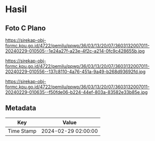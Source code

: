 # Hasil

## Foto C Plano

https://sirekap-obj-formc.kpu.go.id/4722/pemilu/ppwp/36/03/13/20/07/3603132007011-20240229-010505--1e24a27f-a23e-4f2c-a214-0fc9c428655b.jpg

https://sirekap-obj-formc.kpu.go.id/4722/pemilu/ppwp/36/03/13/20/07/3603132007011-20240229-010556--137c8110-4a76-451a-9a49-b268d93692fd.jpg

https://sirekap-obj-formc.kpu.go.id/4722/pemilu/ppwp/36/03/13/20/07/3603132007011-20240229-010635--f50fde06-b224-44ef-803a-83582e33b85e.jpg


## Metadata

| Key        | Value               |
| ---------- | ------------------- |
| Time Stamp | 2024-02-29 02:00:00 |



